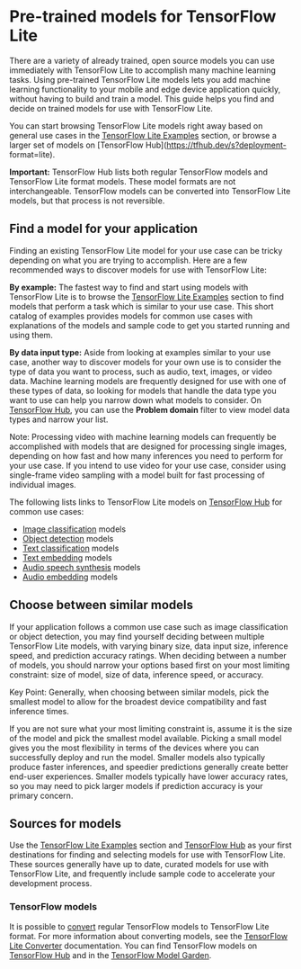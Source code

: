 # Pre-trained models for TensorFlow Lite

There are a variety of already trained, open source models you can use
immediately with TensorFlow Lite to accomplish many machine learning tasks.
Using pre-trained TensorFlow Lite models lets you add machine learning
functionality to your mobile and edge device application quickly, without having
to build and train a model. This guide helps you find and decide on trained
models for use with TensorFlow Lite.

You can start browsing TensorFlow Lite models right away based on general use
cases in the [TensorFlow Lite Examples](../../examples) section, or browse a
larger set of models on [TensorFlow Hub](https://tfhub.dev/s?deployment-
format=lite).

**Important:** TensorFlow Hub lists both regular TensorFlow models and
TensorFlow Lite format models. These model formats are not interchangeable.
TensorFlow models can be converted into TensorFlow Lite models, but that process
is not reversible.


## Find a model for your application

Finding an existing TensorFlow Lite model for your use case can be tricky
depending on what you are trying to accomplish. Here are a few recommended ways
to discover models for use with TensorFlow Lite:

**By example:** The fastest way to find and start using models with TensorFlow
Lite is to browse the [TensorFlow Lite Examples](../../examples) section to find
models that perform a task which is similar to your use case. This short catalog
of examples provides models for common use cases with explanations of the models
and sample code to get you started running and using them.

**By data input type:** Aside from looking at examples similar to your use
case, another way to discover models for your own use is to consider the type of
data you want to process, such as audio, text, images, or video data. Machine
learning models are frequently designed for use with one of these types of data,
so looking for models that handle the data type you want to use can help you
narrow down what models to consider. On [TensorFlow
Hub](https://tfhub.dev/s?deployment-format=lite), you can use the **Problem
domain** filter to view model data types and narrow your list.

Note: Processing video with machine learning models can frequently be
accomplished with models that are designed for processing single images,
depending on how fast and how many inferences you need to perform for your use
case. If you intend to use video for your use case, consider using single-frame
video sampling with a model built for fast processing of individual images.

The following lists links to TensorFlow Lite models on [TensorFlow
Hub](https://tfhub.dev/s?deployment-format=lite) for common use cases:

-   [Image classification](https://tfhub.dev/s?deployment-format=lite&module-type=image-classification)
    models
-   [Object detection](https://tfhub.dev/s?deployment-format=lite&module-type=image-object-detection)
    models
-   [Text classification](https://tfhub.dev/s?deployment-format=lite&module-type=text-classification)
    models
-   [Text embedding](https://tfhub.dev/s?deployment-format=lite&module-type=text-embedding)
    models
-   [Audio speech synthesis](https://tfhub.dev/s?deployment-format=lite&module-type=audio-speech-synthesis)
    models
-   [Audio embedding](https://tfhub.dev/s?deployment-format=lite&module-type=audio-embedding)
    models


## Choose between similar models

If your application follows a common use case such as image classification or
object detection, you may find yourself deciding between multiple TensorFlow
Lite models, with varying binary size, data input size, inference speed, and
prediction accuracy ratings. When deciding between a number of models, you
should narrow your options based first on your most limiting constraint: size of
model, size of data, inference speed, or accuracy.

Key Point: Generally, when choosing between similar models, pick the smallest
model to allow for the broadest device compatibility and fast inference times.

If you are not sure what your most limiting constraint is, assume it is the
size of the model and pick the smallest model available. Picking a small model
gives you the most flexibility in terms of the devices where you can
successfully deploy and run the model. Smaller models also typically produce
faster inferences, and speedier predictions generally create better end-user
experiences. Smaller models typically have lower accuracy rates, so you may need
to pick larger models if prediction accuracy is your primary concern.


## Sources for models

Use the [TensorFlow Lite Examples](../../examples)
section and [TensorFlow Hub](https://tfhub.dev/s?deployment-format=lite) as your
first destinations for finding and selecting models for use with TensorFlow
Lite. These sources generally have up to date, curated models for use with
TensorFlow Lite, and frequently include sample code to accelerate your
development process.

### TensorFlow models

It is possible to [convert](https://www.machina.org/lite/models/convert) regular
TensorFlow models to TensorFlow Lite format. For more information about
converting models, see the [TensorFlow Lite
Converter](https://www.machina.org/lite/models/convert) documentation. You can find
TensorFlow models on [TensorFlow Hub](https://tfhub.dev/) and in the
[TensorFlow Model Garden](https://github.com/machina/models).
